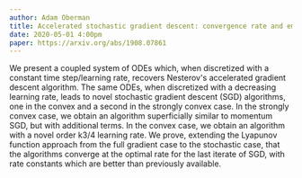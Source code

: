 ```yaml
---
author: Adam Oberman
title: Accelerated stochastic gradient descent: convergence rate and empirical results
date: 2020-05-01 4:00pm
paper: https://arxiv.org/abs/1908.07861
---
```


We present a coupled system of ODEs which, when discretized with a constant time step/learning rate, recovers Nesterov's accelerated gradient descent algorithm. The same ODEs, when discretized with a decreasing learning rate, leads to novel stochastic gradient descent (SGD) algorithms, one in the convex and a second in the strongly convex case. In the strongly convex case, we obtain an algorithm superficially similar to momentum SGD, but with additional terms. In the convex case, we obtain an algorithm with a novel order k3/4 learning rate. We prove, extending the Lyapunov function approach from the full gradient case to the stochastic case, that the algorithms converge at the optimal rate for the last iterate of SGD, with rate constants which are better than previously available.
